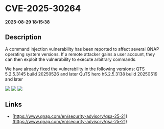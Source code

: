 # CVE-2025-30264

**2025-08-29 18:15:38**

## Description
A command injection vulnerability has been reported to affect several QNAP operating system versions. If a remote attacker gains a user account, they can then exploit the vulnerability to execute arbitrary commands.

We have already fixed the vulnerability in the following versions:
QTS 5.2.5.3145 build 20250526 and later
QuTS hero h5.2.5.3138 build 20250519 and later

![](https://img.shields.io/static/v1?label=Score&message=7.7&color=red)
![](https://img.shields.io/static/v1?label=Severity&message=HIGH&color=red)
![](https://img.shields.io/static/v1?label=CWE&message=RCE&color=green)

## Links
- [https://www.qnap.com/en/security-advisory/qsa-25-21](https://www.qnap.com/en/security-advisory/qsa-25-21)
